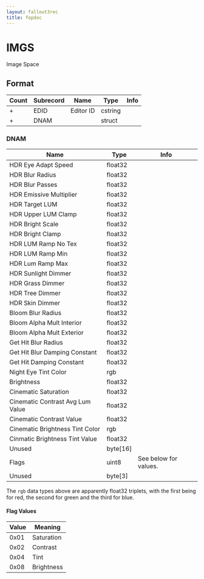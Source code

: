 ```yaml
---
layout: fallout3rec
title: fopdoc
---
```

IMGS
====

Image Space

## Format

Count | Subrecord | Name | Type | Info
------|-------|------|------|-----
+ | EDID | Editor ID | cstring |
+ | DNAM |  | struct |

### DNAM

Name | Type | Info
-----|------|-----
HDR Eye Adapt Speed | float32 |
HDR Blur Radius | float32 |
HDR Blur Passes | float32 |
HDR Emissive Multiplier | float32 |
HDR Target LUM | float32 |
HDR Upper LUM Clamp | float32 |
HDR Bright Scale | float32 |
HDR Bright Clamp | float32 |
HDR LUM Ramp No Tex | float32 |
HDR LUM Ramp Min | float32 |
HDR Lum Ramp Max | float32 |
HDR Sunlight Dimmer | float32 |
HDR Grass Dimmer | float32 |
HDR Tree Dimmer | float32 |
HDR Skin Dimmer | float32 |
Bloom Blur Radius | float32 |
Bloom Alpha Mult Interior | float32 |
Bloom Alpha Mult Exterior | float32 |
Get Hit Blur Radius | float32 |
Get Hit Blur Damping Constant | float32 |
Get Hit Damping Constant | float32 |
Night Eye Tint Color | rgb |
Brightness | float32 |
Cinematic Saturation | float32 |
Cinematic Contrast Avg Lum Value | float32 |
Cinematic Contrast Value | float32 |
Cinematic Brightness Tint Color | rgb |
Cinmatic Brightness Tint Value | float32 |
Unused | byte[16] |
Flags | uint8 | See below for values.
Unused | byte[3] |
 
The `rgb` data types above are apparently float32 triplets, with the first being for red, the second for green and the third for blue.
 
#### Flag Values

Value | Meaning
------|--------
0x01 | Saturation
0x02 | Contrast
0x04 | Tint
0x08 | Brightness
